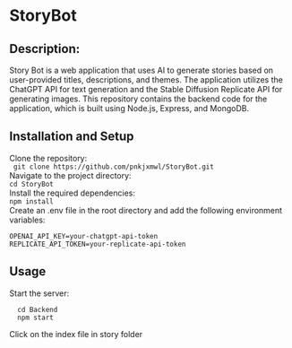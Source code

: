 # StoryBot

## Description: 
  Story Bot is a web application that uses AI to generate stories based on user-provided titles, descriptions, and themes. The application utilizes the ChatGPT API for text generation and the Stable Diffusion Replicate API for generating images. This repository contains the backend code for the application, which is built using Node.js, Express, and MongoDB.   

## Installation and Setup    

 Clone the repository:    
  ``` git clone https://github.com/pnkjxmwl/StoryBot.git```    
 Navigate to the project directory:  
   ``` cd StoryBot ```  
 Install the required dependencies:    
  ```npm install```   
Create an .env file in the root directory and add the following environment variables:   
  ```
  OPENAI_API_KEY=your-chatgpt-api-token
  REPLICATE_API_TOKEN=your-replicate-api-token
  ```

## Usage

 Start the server:
  ```
    cd Backend
    npm start
  ```
 Click on the index file in story folder


